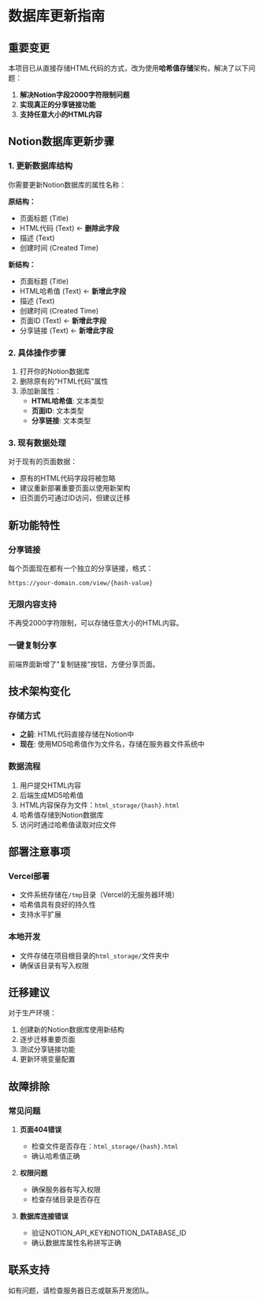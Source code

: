 # 数据库更新指南

## 重要变更

本项目已从直接存储HTML代码的方式，改为使用**哈希值存储**架构，解决了以下问题：

1. **解决Notion字段2000字符限制问题**
2. **实现真正的分享链接功能**
3. **支持任意大小的HTML内容**

## Notion数据库更新步骤

### 1. 更新数据库结构

你需要更新Notion数据库的属性名称：

**原结构：**
- 页面标题 (Title)
- HTML代码 (Text) ← **删除此字段**
- 描述 (Text)
- 创建时间 (Created Time)

**新结构：**
- 页面标题 (Title)
- HTML哈希值 (Text) ← **新增此字段**
- 描述 (Text)
- 创建时间 (Created Time)
- 页面ID (Text) ← **新增此字段**
- 分享链接 (Text) ← **新增此字段**

### 2. 具体操作步骤

1. 打开你的Notion数据库
2. 删除原有的"HTML代码"属性
3. 添加新属性：
   - **HTML哈希值**: 文本类型
   - **页面ID**: 文本类型
   - **分享链接**: 文本类型

### 3. 现有数据处理

对于现有的页面数据：
- 原有的HTML代码字段将被忽略
- 建议重新部署重要页面以使用新架构
- 旧页面仍可通过ID访问，但建议迁移

## 新功能特性

### 分享链接
每个页面现在都有一个独立的分享链接，格式：
```
https://your-domain.com/view/{hash-value}
```

### 无限内容支持
不再受2000字符限制，可以存储任意大小的HTML内容。

### 一键复制分享
前端界面新增了"复制链接"按钮，方便分享页面。

## 技术架构变化

### 存储方式
- **之前**: HTML代码直接存储在Notion中
- **现在**: 使用MD5哈希值作为文件名，存储在服务器文件系统中

### 数据流程
1. 用户提交HTML内容
2. 后端生成MD5哈希值
3. HTML内容保存为文件：`html_storage/{hash}.html`
4. 哈希值存储到Notion数据库
5. 访问时通过哈希值读取对应文件

## 部署注意事项

### Vercel部署
- 文件系统存储在`/tmp`目录（Vercel的无服务器环境）
- 哈希值具有良好的持久性
- 支持水平扩展

### 本地开发
- 文件存储在项目根目录的`html_storage/`文件夹中
- 确保该目录有写入权限

## 迁移建议

对于生产环境：
1. 创建新的Notion数据库使用新结构
2. 逐步迁移重要页面
3. 测试分享链接功能
4. 更新环境变量配置

## 故障排除

### 常见问题

1. **页面404错误**
   - 检查文件是否存在：`html_storage/{hash}.html`
   - 确认哈希值正确

2. **权限问题**
   - 确保服务器有写入权限
   - 检查存储目录是否存在

3. **数据库连接错误**
   - 验证NOTION_API_KEY和NOTION_DATABASE_ID
   - 确认数据库属性名称拼写正确

## 联系支持

如有问题，请检查服务器日志或联系开发团队。
